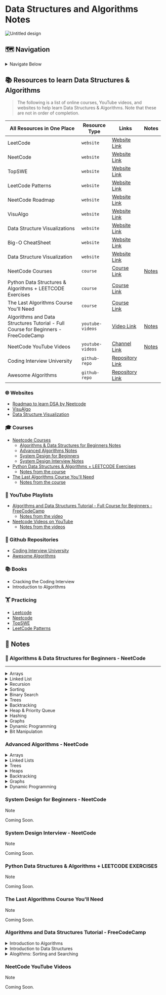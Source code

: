 # Data Structures and Algorithms Notes

![Untitled design](https://github.com/izzatkarimov/DSA-Notes/assets/108251704/44dda9d8-a66b-45c8-a602-6487ff6fa762)

## 🗺️ Navigation

<details>
<summary>Navigate Below</summary>

- [Resources](#resources-to-learn-data-structures--algorithms)
  - [Websites](#websites)
  - [Courses](#courses)
  - [YouTube Playlists](#youtube-playlists)
  - [Github Repositories](#github-repositories)
  - [Books](#books)
  - [Practicing](#practicing)
- [Notes](#notes)
  - [Algorithms & Data Structures for Beginners Notes](#algorithms--data-structures-for-beginners---neetcode)
  - [Advanced Algorithms Notes](#advanced-algorithms---neetcode)
  - [System Design for Beginners](#system-design-for-beginners---neetcode)
  - [System Design Interview Notes](#system-design-interview---neetcode)
  - [Notes from the course](#python-data-structures--algorithms--leetcode-exercises)
  - [Notes from the course](#the-last-algorithms-course-youll-need)
  - [Notes from the video](#algorithms-and-data-structures-tutorila---freecodecamp)
  - [Notes from the videos](#neetcode-youtube-videos)


```ruby
   "Have Fun Learning"
```
</details>

## 📚 Resources to learn Data Structures & Algorithms
> The following is a list of online courses, YouTube videos, and websites to help learn Data Structures & Algorithms. Note that these are not in order of completion.

| All Resources in One Place | Resource Type | Links | Notes |
| --- | --- | --- | --- |
| LeetCode | `website`| [Website Link](https://leetcode.com) |
| NeetCode| `website`| [Website Link](https://neetcode.io/practice) |
| TopSWE | `website`| [Website Link](https://topswe.com/) |
| LeetCode Patterns | `website` | [Website Link](https://seanprashad.com/leetcode-patterns/) |
| NeetCode Roadmap | `website` | [Website Link](https://neetcode.io/roadmap) |
| VisuAlgo | `website` | [Website Link](https://visualgo.net/en) |
| Data Structure Visualizations | `website` | [Website Link](https://www.cs.usfca.edu/~galles/visualization/Algorithms.html) |
| Big-O CheatSheet | `website` | [Website Link](https://www.bigocheatsheet.com/) |
| Data Structure Visualization | `website` | [Website Link](https://www.cs.usfca.edu/~galles/visualization/Algorithms.html) |
| NeetCode Courses | `course` | [Course Link](https://neetcode.io/courses) | [Notes](#algorithms--data-structures-for-beginners---neetcode)
| Python Data Structures & Algorithms + LEETCODE Exercises | `course` | [Course Link](https://www.udemy.com/course/data-structures-algorithms-python/?couponCode=ACCAGE0923) |
| The Last Algorithms Course You'll Need | `course` | [Course Link](https://frontendmasters.com/courses/algorithms/) |
| Algorithms and Data Structures Tutorial - Full Course for Beginners - FreeCodeCamp | `youtube-videos` | [Video Link](https://youtu.be/8hly31xKli0?si=HmAgr-2AlG3hcRZp) | [Notes](#algorithms-and-data-structures-tutorial---freecodecamp) |
| NeetCode YouTube Videos | `youtube-videos` | [Channel Link](https://www.youtube.com/@NeetCode) | [Notes](#neetcode-youtube-videos)
| Coding Interview University | `github-repo` | [Repository Link](https://github.com/jwasham/coding-interview-university) |
| Awesome Algorithms | `github-repo` | [Repository Link](https://github.com/tayllan/awesome-algorithms) |

### 🌐 Websites

- [Roadmap to learn DSA by Neetcode](https://neetcode.io/roadmap)
- [VisuAlgo](https://visualgo.net/en)
- [Data Structure Visualization](https://www.cs.usfca.edu/~galles/visualization/Algorithms.html)

### 🎓 Courses

- [Neetcode Courses](https://neetcode.io/courses)
  - [Algorithms & Data Structures for Beginners Notes](#algorithms--data-structures-for-beginners---neetcode)
  - [Advanced Algorithms Notes](#advanced-algorithms---neetcode)
  - [System Design for Beginners](#system-design-for-beginners---neetcode)
  - [System Design Interview Notes](#system-design-interview---neetcode)
- [Python Data Structures & Algorithms + LEETCODE Exercises](https://www.udemy.com/course/data-structures-algorithms-python/?couponCode=ACCAGE0923)
  - [Notes from the course](#python-data-structures--algorithms--leetcode-exercises)
- [The Last Algorithms Course You'll Need](https://frontendmasters.com/courses/algorithms/)
  - [Notes from the course](#the-last-algorithms-course-youll-need)

### 🎥 YouTube Playlists

- [Algorithms and Data Structures Tutorial - Full Course for Beginners - FreeCodeCamp](https://youtu.be/8hly31xKli0?si=HmAgr-2AlG3hcRZp)
  - [Notes from the video](#algorithms-and-data-structures-tutorial---freecodecamp)
- [Neetcode Videos on YouTube](https://www.youtube.com/@NeetCode)
  - [Notes from the videos](#neetcode-youtube-videos)

### 👾 Github Repositories

- [Coding Interview University](https://github.com/jwasham/coding-interview-university)
- [Awesome Algorithms](https://github.com/tayllan/awesome-algorithms)

### 📚 Books
- Cracking the Coding Interview
- Introduction to Algorithms

### 🏋 Practicing
- [Leetcode](https://leetcode.com/)
- [Neetcode](https://neetcode.io/practice)
- [TopSWE](https://topswe.com/)
- [LeetCode Patterns](https://seanprashad.com/leetcode-patterns/)

## 📝 Notes

### 🧩 Algorithms & Data Structures for Beginners - NeetCode
---

<details>
<summary>Arrays</summary>
  
<br>

  `What is Data Structure?`
  - Data Structure is a way of structuring data inside of RAM of a computer.

  `How do ew store an array in RAM?`
  - RAM is measured in bytes. One byte is 8 bits. A bit can be thought of as a position that can store a digit, which has to be either 0 or 1.

  `NOTE!`
  - Arrays are always stored contiguously in RAM, meaning that they are stored one next to another (there is nothing between them.

  `NOTE!`
  - Static arrays are Fixed arrays. The biggest limitation of Static Arrays is that we cannot add / delete elements after creation. Technically, we can remove a value, but removing here only means overriding. We cannot actaully delete the value in memory. But, we can override by putting, let's say, 0 in the index location of it.

  `Big O Time Complexity of Static Arrays Operations`
  | Operation  | Big O Time |
  | ------------- | ------------- |
  | Read / Write i-th element  | O(1)  |
  | Insert / Remove End | O(1)  |
  | Insert Middle | O(n)  |
  | Remove Middle  | O(n)  |

  `NOTE!`
  - In Python and JavaScript, Dynamic Arrays are the default. In Java, we can use an Array List, and in C++, we can use a Vector.

  `What is Amortized Time Complexity?`
  - Amortized Time Complexity 
</details>

<details>
<summary>Linked List</summary>
</details>

<details>
<summary>Recursion</summary>
</details>

<details>
<summary>Sorting</summary>
</details>

<details>
<summary>Binary Search</summary>
</details>

<details>
<summary>Trees</summary>
</details>

<details>
<summary>Backtracking</summary>
</details>

<details>
<summary>Heap & Priority Queue</summary>
</details>

<details>
<summary>Hashing</summary>
</details>

<details>
<summary>Graphs</summary>
</details>

<details>
<summary>Dynamic Programming</summary>
</details>

<details>
<summary>Bit Manipulation</summary>
</details>

### Advanced Algorithms - NeetCode

<details>
<summary>Arrays</summary>
</details>

<details>
<summary>Linked Lists</summary>
</details>

<details>
<summary>Trees</summary>
</details>

<details>
<summary>Heaps</summary>
</details>

<details>
<summary>Backtracking</summary>
</details>

<details>
<summary>Graphs</summary>
</details>

<details>
<summary>Dynamic Programming</summary>
</details>



### System Design for Beginners - NeetCode

> [!NOTE]
> Coming Soon.

### System Design Interview - NeetCode

> [!NOTE]
> Coming Soon.

### Python Data Structures & Algorithms + LEETCODE EXERCISES

> [!NOTE]
> Coming Soon.

### The Last Algorithms Course You'll Need

> [!NOTE]
> Coming Soon.

### Algorithms and Data Structures Tutorial - FreeCodeCamp

<details>
<summary>Introduction to Algorithms</summary>

  ### Introduction to Algorithms
  ----
  - `What is an Algorithm` - An Algorithm is a set of steps or instructions for completing a certain task. For example, a recipe is an algorithm. To-Do List for a Morning Routine is an algorithm. However, in the context of Computer Science, an algorithm more specifically means a set a steps a program takes to finish a certain task.

  - `Time Complexity` - Time Complexity is a measure of how long it takes the algorithm to run.

  - `Space Complexity` - Space Complexity deals with the amount of memory taken up on the computer.
  
  - `Balance between Time & Space Complexity` -  A good algorithm needs to balance between Time and Space Complexity to be useful. For example, you can have a very fast algorithm but it may not matter if the algorithm consumes more memory than you have available.
  
  - `Running Time of an Algorithm` - How long the algorithm runs for a given set of values until the output is called The Running Time or The Running Time of an Algorithm and is used to define Time Complexity.
  
  - `Linear Search (Sequential Search)` - Linear Search is a sequential searching algorithm where we start from one end and check every element of the list until the desired element is found. It is the simplest searching algorithm.
  
  - `Binary Search (Hald Interval Search)` - Binary Search is a searching algorithm for finding an element's position in a sorted way. In this approach, the element is always searched in the middle of a portion of an array. Binary Search can be implemented only on a sorted list of items. If the elements are not sorted already, we need to sort them first.
  
  - `Guidelines for defiing an Algorithm:`
      - The steps in the Algorithm need to be in a specific order.
      - The steps also need to be distinct.
      - The algorithm should produce a result.
      - The algorithm should complete in a finite amount of time.

</details>

<details>
<summary>Introduction to Data Structures</summary>
</details>

<details>
<summary>Alogithms: Sorting and Searching</summary>
</details>

### NeetCode YouTube Videos

> [!NOTE]
> Coming Soon.

